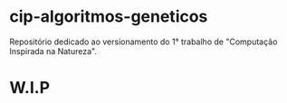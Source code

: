 # cip-algoritmos-geneticos
Repositório dedicado ao versionamento do 1° trabalho de "Computação Inspirada na Natureza".

# W.I.P
